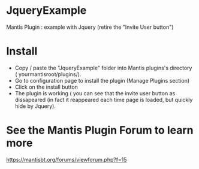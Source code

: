 # JqueryExample
Mantis Plugin : example with Jquery (retire the "Invite User button")

# Install
- Copy / paste the "JqueryExample" folder into Mantis plugins's directory ( yourmantisroot/plugins/).
- Go to configuration page to install the plugin (Manage Plugins section)
- Click on the install button
- The plugin is working ( you can see that the invite user button as dissapeared (in fact it reappeared each time page is loaded, but quickly hide by Jquery). 

# See the Mantis Plugin Forum to learn more
https://mantisbt.org/forums/viewforum.php?f=15


